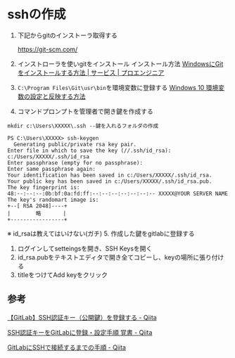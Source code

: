# sshの作成

1. 下記からgitのインストーラ取得する

    https://git-scm.com/
2. インストローラを使いgitをインストール
    インストール方法
     [WindowsにGitをインストールする方法 \| サービス \| プロエンジニア](https://proengineer.internous.co.jp/content/columnfeature/6893)
3. `C:\Program Files\Git\usr\bin`を環境変数に登録する
   [Windows 10 環境変数の設定と反映する方法](https://www.tipsfound.com/windows10/11011)
4. コマンドプロンプトを管理者で開き鍵を作成する
  ```
  mkdir c:\Users\XXXXX\.ssh --鍵を入れるフォルダの作成
   
  PS C:\Users\XXXXX> ssh-keygen
    Generating public/private rsa key pair.
  Enter file in which to save the key (//.ssh/id_rsa): c:/Users/XXXXX/.ssh/id_rsa
  Enter passphrase (empty for no passphrase):
  Enter same passphrase again:
  Your identification has been saved in c:/Users/XXXXX/.ssh/id_rsa.
  Your public key has been saved in c:/Users/XXXXX/.ssh/id_rsa.pub.
  The key fingerprint is:
  48:--:--:--:0b:bf:0a:fd:ff:--:--:--:--:--:--:-- XXXXX@YOUR SERVER NAME
  The key's randomart image is:
  +--[ RSA 2048]----+
  |        略       |
  +-----------------+
  ```
※ id_rsaは教えてはいけない(ガチ)
5. 作成した鍵をgitlabに登録する
   1. ログインしてsetteingsを開き、SSH Keysを開く
   2. id_rsa.pubをテキストエディタで開き全てコピーし、keyの場所に張り付ける
   3. titleをつけてAdd keyをクリック

## 参考

[【GitLab】SSH認証キー（公開鍵）を登録する \- Qiita](https://qiita.com/CUTBOSS/items/462a2ed28d264aeff7d5)

[SSH認証キーをGitLabに登録・設定手順 覚書 \- Qiita](https://qiita.com/redamoon/items/07e445d1fce360cb5fa3)

[GitLabにSSHで接続するまでの手順 \- Qiita](https://qiita.com/kyamawaki/items/07fb3332cf3c2f47728a)